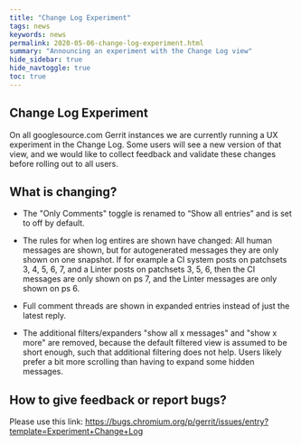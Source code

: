 ```yaml
---
title: "Change Log Experiment"
tags: news
keywords: news
permalink: 2020-05-06-change-log-experiment.html
summary: "Announcing an experiment with the Change Log view"
hide_sidebar: true
hide_navtoggle: true
toc: true
---
```


## Change Log Experiment

On all googlesource.com Gerrit instances we are currently running a UX
experiment in the Change Log. Some users will see a new version of that view,
and we would like to collect feedback and validate these changes before rolling
out to all users.

## What is changing?

- The "Only Comments" toggle is renamed to “Show all entries” and is set to off
by default.

- The rules for when log entires are shown have changed: All human messages are
shown, but for autogenerated messages they are only shown on one snapshot. If
for example a CI system posts on patchsets 3, 4, 5, 6, 7, and a Linter posts on
patchsets 3, 5, 6, then the CI messages are only shown on ps 7, and the Linter
messages are only shown on ps 6.

- Full comment threads are shown in expanded entries instead of just the latest
reply.

- The additional filters/expanders "show all x messages" and "show x more" are
removed, because the default filtered view is assumed to be short enough, such
that additional filtering does not help. Users likely prefer a bit more
scrolling than having to expand some hidden messages.


## How to give feedback or report bugs?

Please use this link:
<https://bugs.chromium.org/p/gerrit/issues/entry?template=Experiment+Change+Log>
